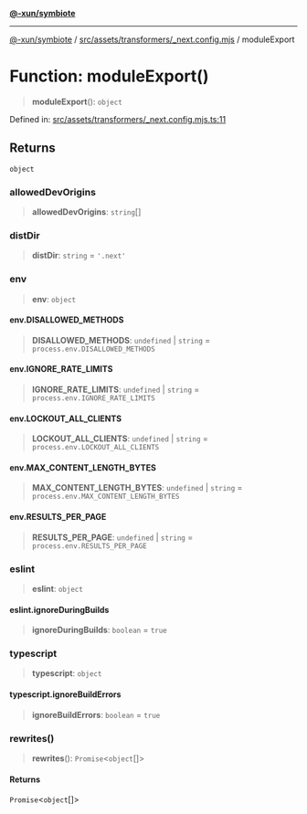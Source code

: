 [**@-xun/symbiote**](../../../../../README.md)

***

[@-xun/symbiote](../../../../../README.md) / [src/assets/transformers/\_next.config.mjs](../README.md) / moduleExport

# Function: moduleExport()

> **moduleExport**(): `object`

Defined in: [src/assets/transformers/\_next.config.mjs.ts:11](https://github.com/Xunnamius/symbiote/blob/ee4f1b782c259495505171a8374c784c706e4a7d/src/assets/transformers/_next.config.mjs.ts#L11)

## Returns

`object`

### allowedDevOrigins

> **allowedDevOrigins**: `string`[]

### distDir

> **distDir**: `string` = `'.next'`

### env

> **env**: `object`

#### env.DISALLOWED\_METHODS

> **DISALLOWED\_METHODS**: `undefined` \| `string` = `process.env.DISALLOWED_METHODS`

#### env.IGNORE\_RATE\_LIMITS

> **IGNORE\_RATE\_LIMITS**: `undefined` \| `string` = `process.env.IGNORE_RATE_LIMITS`

#### env.LOCKOUT\_ALL\_CLIENTS

> **LOCKOUT\_ALL\_CLIENTS**: `undefined` \| `string` = `process.env.LOCKOUT_ALL_CLIENTS`

#### env.MAX\_CONTENT\_LENGTH\_BYTES

> **MAX\_CONTENT\_LENGTH\_BYTES**: `undefined` \| `string` = `process.env.MAX_CONTENT_LENGTH_BYTES`

#### env.RESULTS\_PER\_PAGE

> **RESULTS\_PER\_PAGE**: `undefined` \| `string` = `process.env.RESULTS_PER_PAGE`

### eslint

> **eslint**: `object`

#### eslint.ignoreDuringBuilds

> **ignoreDuringBuilds**: `boolean` = `true`

### typescript

> **typescript**: `object`

#### typescript.ignoreBuildErrors

> **ignoreBuildErrors**: `boolean` = `true`

### rewrites()

> **rewrites**(): `Promise`\<`object`[]\>

#### Returns

`Promise`\<`object`[]\>
